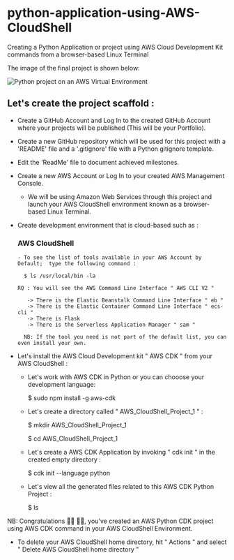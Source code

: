 # python-application-using-AWS-CloudShell
Creating a Python Application or project using AWS Cloud Development Kit commands from a browser-based Linux Terminal

The image of the final project is shown below:

![Python project on an AWS Virtual Environment](https://user-images.githubusercontent.com/121564302/232229177-a5bf8b48-334b-4148-8277-c714befacfc9.png)


## Let's create the project scaffold :

  * Create a GitHub Account and Log In to the created GitHub Account where your projects will be published (This will be your Portfolio).

  * Create a new GitHub repository which will be used for this project with a 'README' file and a '.gitignore' file with a Python gitignore template.
  
  * Edit the 'ReadMe' file to document achieved milestones.

  * Create a new AWS Account or Log In to your created AWS Management Console.
  
      - We will be using Amazon Web Services through this project and launch your AWS CloudShell environment known as  a browser-based Linux Terminal.
      
  * Create development environment that is cloud-based such as : 

      ### AWS CloudShell

        - To see the list of tools available in your AWS Account by Default;  type the following command :
        
          $ ls /usr/local/bin -la 
   
        RQ : You will see the AWS Command Line Interface " AWS CLI V2 " 

           -> There is the Elastic Beanstalk Command Line Interface " eb "
           -> There is the Elastic Container Command Line Interface " ecs-cli "
           -> There is Flask 
           -> There is the Serverless Application Manager " sam "

          NB: If the tool you need is not part of the default list, you can even install your own.
          
          
  * Let's install the AWS Cloud Development kit " AWS CDK " from your AWS CloudShell :
  
      - Let's work with AWS CDK in Python or you can chooose your development language:
      
          $ sudo npm install -g aws-cdk

      - Let's create a directory called " AWS_CloudShell_Project_1 " :

          $ mkdir AWS_CloudShell_Project_1

          $ cd AWS_CloudShell_Project_1

      - Let's create a AWS CDK Application by invoking " cdk init " in the created empty directory :

          $ cdk init --language python

       - Let's view all the generated files related to this AWS CDK Python Project :

          $ ls


NB: Congratulations :technologist: :woman_technologist:, you've created an AWS Python CDK project using AWS CDK command in your AWS CloudShell Environment.

  * To delete your AWS CloudShell home directory, hit " Actions " and select  " Delete AWS CloudShell home directory "
